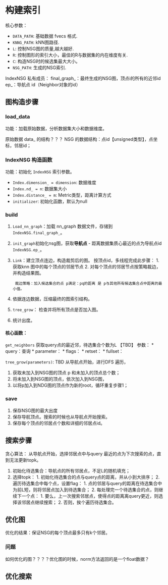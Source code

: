 # 构建索引

核心参数：

* `DATA_PATH`: 基础数据 fvecs 格式.
* `KNNG_PATH`: kNN图路径.
* `L`: 控制NSG图的质量,越大越好.
* `R`: 控制图形的索引大小，最佳的R与数据集的内在维度有关.
* `C`: 构造NSG时的候选集最大大小。
* `NSG_PATH`: 生成的NSG索引.

IndexNSG 私有成员：
final_graph_：最终生成的NSG图，顶点i的所有的近邻id
ep_：导航点 id（Neighbor对象的id）


## 图构造步骤


### load_data

功能：加载原始数据，分析数据集大小和数据维度。

原始数据 data_ 的结构？？？
NSG 的数据结构：点id【unsigned类型】，点坐标，邻居id；

### IndexNSG 构造函数

功能：初始化 `IndexNSG` 索引参数。

* `Index.dimension_ = dimension`: 数据维度
* `Index.nd_ = n`: 数据集大小
* `Index.distance_ = m`: Metric类型，距离计算方式
* `initializer`: 初始化函数，默认为null

### build

1. `Load_nn_graph`：加载 nn_graph 数据文件，存储到 `IndexNSG.final_graph_`。
2. `init_graph`初始化nsg图，获取**导航点** - 距离数据集质心最近的点为导航点id `IndexNSG.ep_`。
    
3. `Link`：建立顶点连边，构造裁剪后的图。
        按顶点id，多线程完成此步骤：
        1. 获取knn 图中的每个顶点的邻居节点
        2. 对每个顶点的邻居节点按策略裁边，并构造结果图。

        裁边策略：加入候选集合的点 p满足：pq的距离 是 p与其他所有候选集合点中距离的最小值。
4. 依据连边数据，压缩最终的图索引结构。
5. `tree_grow`： 检查并将所有顶点是否加入图。
6. 统计出度。


#### 核心函数：

`get_neighbors` 获取query点的最近邻，待选集合个数为L 【TBD】
    参数：
      * query：查询
      * parameter：
      * flags：
      * retset：
      * fullset：



`tree_grow(parameters)`: TBD
从导航点开始，进行DFS 遍历，
1. 获取未加入到NSG图的顶点 p 和未加入的顶点总个数；
2. 将未加入到NSG图的顶点，依次加入到NSG图，
3. 以将p加入到NDG图的顶点作为新的root，循环重复步骤1；



### save

1. 保存NSG图的最大出度
2. 保存导航顶点。搜索的时候也从导航点开始搜索。
3. 保存每个顶点的邻居点个数和详细的邻居点id。


## 搜索步骤


贪心算法： 从导航点开始，选择邻居点中与query 最近的点为下次搜索的点，直到无法更新topk。

1. 初始化待选集合：导航点的所有邻居点，不足L的随机填充；
2. 选择topk：
        1. 初始化待选集合的点与query点的距离，并从小到大排序；
        2. 遍历待选集合中每个点，设置flag：
                1. 点的邻居与query的距离在待选集合中为前L短，则将邻居点加入到待选集合；
                2. 每处理完一个待选集合的点，则继续下一个点：
                        1. 要么，上一次搜索邻居点，使得点的距离离query更近，则选择该邻居点继续搜索；
                        2. 否则，挨个遍历待选集合。


## 优化图

优化的结果：保证NSG的每个顶点最多只有k个邻居。

### 问题

如何优化的图？？？？优化图的时候，norm方法返回的是一个float数据？


## 优化搜索
